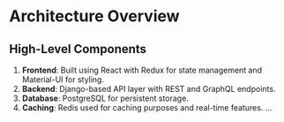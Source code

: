 # Architecture Overview

## High-Level Components

1. **Frontend**: Built using React with Redux for state management and Material-UI for styling.
2. **Backend**: Django-based API layer with REST and GraphQL endpoints.
3. **Database**: PostgreSQL for persistent storage.
4. **Caching**: Redis used for caching purposes and real-time features.
...

